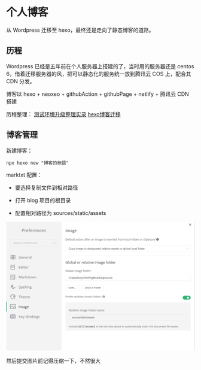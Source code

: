 # 个人博客

从 Wordpress 迁移至 hexo，最终还是走向了静态博客的道路。

## 历程

Wordpress 已经是五年前在个人服务器上搭建的了，当时用的服务器还是 centos 6，借着迁移服务器的风，把可以静态化的服务统一放到腾讯云 COS 上，配合其 CDN 分发。

博客以 hexo + neoxeo + githubAction + githubPage + netlify + 腾讯云 CDN 搭建

历程整理：
[测试环境升级整理实录](https://blog.wj2015.com/2022/05/11/%E6%B5%8B%E8%AF%95%E7%8E%AF%E5%A2%83%E5%8D%87%E7%BA%A7%E6%95%B4%E7%90%86%E5%AE%9E%E5%BD%95/)
[hexo博客迁移](https://blog.wj2015.com/2022/05/08/hexo%E5%8D%9A%E5%AE%A2%E8%BF%81%E7%A7%BB/)

## 博客管理

新建博客：

```shell
npx hexo new "博客的标题"
```

marktxt 配置：

- 要选择复制文件到相对路径

- 打开 blog 项目的根目录

- 配置相对路径为 sources/static/assets

![](source/static/assets/2023-02-20-23-29-08-image.png)

然后提交图片前记得压缩一下，不然很大
